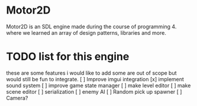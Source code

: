 # Motor2D
Motor2D is an SDL engine made during the course of programming 4. where we learned an array of design patterns, libraries and more.

# TODO list for this engine
these are some features i would like to add some are out of scope but would still be fun to integrate.
 [ ] Improve imgui integration
 [x] implement sound system
 [ ] improve game state manager
 [ ] make level editor
 [ ] make scene editor
 [ ] serialization
 [ ] enemy AI
 [ ] Random pick up spawner
 [ ] Camera?
